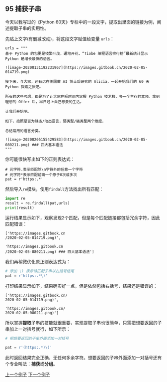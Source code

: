 ## 95 捕获子串

今天以我写过的《Python 60天》专栏中的一段文字，提取出里面的链接为例，阐述提取子串的实用性。

先贴上文字(有删减改动)，将这段文字赋值给变量 `urls`：

```
urls = """
基于 Python 的包更是枝繁叶茂，遍地开花，“Tiobe 编程语言排行榜”最新统计显示 Python 是增长最快的语言。

![image-20200131192231967](https://images.gitbook.cn/2020-02-05-014719.png)

接下来，与大家，还有远在美国做 AI 博士后研究的 Alicia，一起开始我们的 60 天 Python 探索之旅吧。

所有的这些考虑，都是为了让大家在短时间内掌握 Python 技术栈，多一个生存的本领。拿到理想的 Offer 后，早日过上自己想要的生活。

让我们开始吧。

如下，按照是否为静态/动态语言，弱类型/强类型两个维度，

总结常用的语言分类。

![image-20200205155429583](https://images.gitbook.cn/2020-02-05-080211.png) ### 四大基本语法
"""
```

你可能很快写出如下的正则表达式：

```
# 元字符.表示匹配除\n字符外的任意一个字符
# 元字符*表示匹配前面一个原子0次或多次
pat = r'https:.*' 
```

然后导入`re`模块，使用`findall`方法找出所有匹配：

```python
import re
result = re.findall(pat,urls)
print(result)
```

运行结果显示如下，观察发现2个匹配，但是每个匹配链接都包括冗余字符，因此匹配错误：

```
['https://images.gitbook.cn
/2020-02-05-014719.png)',

'https://images.gitbook.cn
/2020-02-05-080211.png) ### 四大基本语法']
```

我们再稍微优化原正则表达式为：

```python
# 添加 \) 表示待匹配子串以右括号结尾
pat = r'https:.*\)'
```

打印结果显示如下，结果确实好一点，但是依然包括右括号，结果还是错误的：

```
['https://images.gitbook.cn/
2020-02-05-014719.png)', 

'https://images.gitbook.cn/
2020-02-05-080211.png)']
```

所以掌握**提取**子串的技能就很重要，实现提取子串也很简单，只需把想要返回的子串加上一对括号就行，如下所示：

```python
# 把想要返回的子串外面添加一对括号

pat = r'(https:.*)\)'
```

此时返回结果完全正确，无任何多余字符。想要返回的子串外面添加一对括号还有个专业叫法：**捕获**或**分组**。

[上一个例子](94.md)    [下一个例子](96.md)